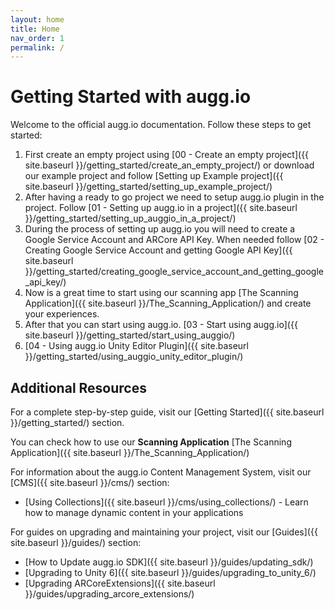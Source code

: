 ```yaml
---
layout: home
title: Home
nav_order: 1
permalink: /
---
```


# Getting Started with augg.io

Welcome to the official augg.io documentation. Follow these steps to get started:

1. First create an empty project using [00 - Create an empty project]({{ site.baseurl }}/getting_started/create_an_empty_project/) or download our example project and follow [Setting up Example project]({{ site.baseurl }}/getting_started/setting_up_example_project/)
2. After having a ready to go project we need to setup augg.io plugin in the project. Follow [01 - Setting up augg.io in a project]({{ site.baseurl }}/getting_started/setting_up_auggio_in_a_project/)
3. During the process of setting up augg.io you will need to create a Google Service Account and ARCore API Key. When needed follow [02 - Creating Google Service Account and getting Google API Key]({{ site.baseurl }}/getting_started/creating_google_service_account_and_getting_google_api_key/)
4. Now is a great time to start using our scanning app [The Scanning Application]({{ site.baseurl }}/The_Scanning_Application/) and create your experiences.
5. After that you can start using augg.io. [03 - Start using augg.io]({{ site.baseurl }}/getting_started/start_using_auggio/)
6. [04 - Using augg.io Unity Editor Plugin]({{ site.baseurl }}/getting_started/using_auggio_unity_editor_plugin/)

## Additional Resources

For a complete step-by-step guide, visit our [Getting Started]({{ site.baseurl }}/getting_started/) section.

You can check how to use our **Scanning Application** [The Scanning Application]({{ site.baseurl }}/The_Scanning_Application/)

For information about the augg.io Content Management System, visit our [CMS]({{ site.baseurl }}/cms/) section:
- [Using Collections]({{ site.baseurl }}/cms/using_collections/) - Learn how to manage dynamic content in your applications

For guides on upgrading and maintaining your project, visit our [Guides]({{ site.baseurl }}/guides/) section:
- [How to Update augg.io SDK]({{ site.baseurl }}/guides/updating_sdk/)
- [Upgrading to Unity 6]({{ site.baseurl }}/guides/upgrading_to_unity_6/)
- [Upgrading ARCoreExtensions]({{ site.baseurl }}/guides/upgrading_arcore_extensions/)

